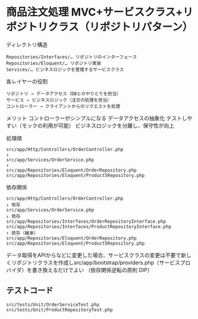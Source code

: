# 商品注文処理 MVC+サービスクラス+リポジトリクラス（リポジトリパターン）

ディレクトリ構造
```
Repositories/Interfaces/… リポジトリのインターフェース
Repositories/Eloquent/… リポジトリ実装
Services/… ビジネスロジックを管理するサービスクラス
```

各レイヤーの役割
```
リポジトリ → データアクセス（DBとのやりとりを担当）
サービス → ビジネスロジック（注文の処理を担当）
コントローラー → クライアントからのリクエストを処理
```

メリット
コントローラーがシンプルになる
データアクセスの抽象化
テストしやすい（モックの利用が可能）
ビジネスロジックを分離し、保守性が向上

処理順
```
src/app/Http/Controllers/OrderController.php
↓
src/app/Services/OrderService.php
↓
src/app/Repositories/Eloquent/OrderRepository.php
src/app/Repositories/Eloquent/Product5Repository.php
```

依存関係
```
src/app/Http/Controllers/OrderController.php
↓ 依存
src/app/Services/OrderService.php
↓ 依存
src/app/Repositories/Interfaces/OrderRepositoryInterface.php
src/app/Repositories/Interfaces/ProductRepositoryInterface.php
↑ 依存（継承）
src/app/Repositories/Eloquent/OrderRepository.php
src/app/Repositories/Eloquent/Product5Repository.php
```
データ取得をAPIからなどに変更した場合、サービスクラスの変更は不要で新しくリポジトリクラスを作成しsrc/app/bootstrap/providers.php（サービスプロバイダ）を書き換えるだけでよい
（依存関係逆転の原則 DIP）


## テストコード
```
src/tests/Unit/OrderServiceTest.php
src/tests/Unit/ProductRepositoryTest.php
```